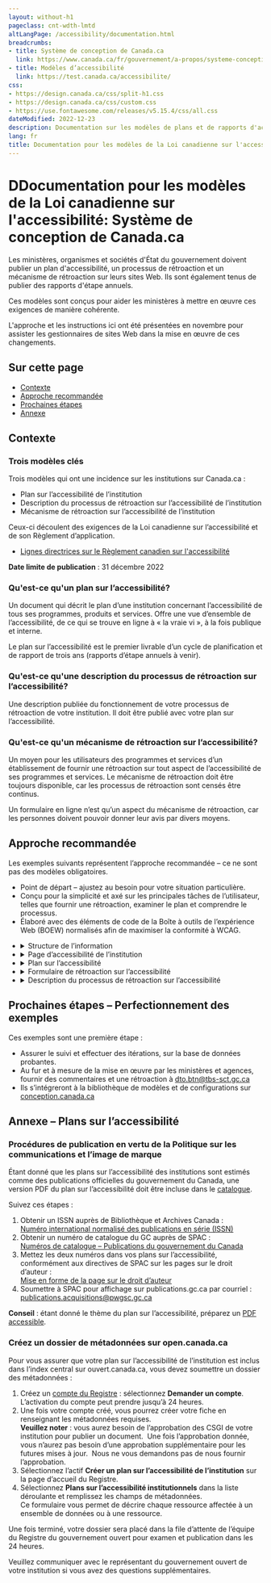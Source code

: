 ```yaml
---
layout: without-h1
pageclass: cnt-wdth-lmtd
altLangPage: /accessibility/documentation.html
breadcrumbs:
- title: Système de conception de Canada.ca
  link: https://www.canada.ca/fr/gouvernement/a-propos/systeme-conception.html
- title: Modèles d’accessibilité
  link: https://test.canada.ca/accessibilite/ 
css:
- https://design.canada.ca/css/split-h1.css
- https://design.canada.ca/css/custom.css
- https://use.fontawesome.com/releases/v5.15.4/css/all.css
dateModified: 2022-12-23
description: Documentation sur les modèles de plans et de rapports d'accessibilité institutionnels, et un mécanisme de rétroaction.
lang: fr
title: Documentation pour les modèles de la Loi canadienne sur l'accessibilité
---
```

<h1 property="name" id="wb-cont" dir="ltr"><span class="stacked"><span>DDocumentation pour les modèles de la Loi canadienne sur l'accessibilité</span>: <span>Système de conception de Canada.ca</span></span></h1>
<section>
  <p>Les ministères, organismes et sociétés d'État du gouvernement doivent publier un plan d'accessibilité, un processus de rétroaction et un mécanisme de rétroaction sur leurs sites Web. Ils sont également tenus de publier des rapports d'étape annuels.</p>
  <p>Ces modèles sont conçus pour aider les ministères à mettre en œuvre ces exigences de manière cohérente.</p>
  <p>L'approche et les instructions ici ont été présentées en novembre pour assister les gestionnaires de sites Web dans la mise en œuvre de ces changements. </p>
  <h2>Sur cette page</h2>
  <ul>
    <li><a href="#contexte">Contexte</a></li>
    <li><a href="#approche">Approche recommandée</a></li>
    <li><a href="#prochaine">Prochaines étapes</a></li>
    <li><a href="#annexe">Annexe</a></li>
  </ul>
</section>
<section>
  <h2 id="contexte">Contexte</h2>
  <h3>Trois modèles clés</h3>
  <p>Trois modèles qui ont une incidence sur les institutions sur Canada.ca&nbsp;:</p>
  <ul>
    <li>Plan sur l’accessibilité de l’institution</li>
    <li>Description du processus de rétroaction sur l’accessibilité de l’institution</li>
    <li>Mécanisme de rétroaction sur l’accessibilité de l’institution</li>
  </ul>
  <p>Ceux-ci découlent des exigences de la Loi canadienne sur l’accessibilité et de son Règlement d’application.</p>
  <ul>
    <li><a href="https://www.canada.ca/fr/emploi-developpement-social/programmes/directives-reglements-canadien-accessibilite.html">Lignes directrices sur le Règlement canadien sur l'accessibilité</a></li>
  </ul>
  <p class="mrgn-tp-lg"><strong>Date limite de publication</strong>&nbsp;: 31 décembre 2022</p>
  <h3>Qu'est-ce qu'un plan sur l’accessibilité?</h3>
  <p>Un document qui décrit le plan d’une institution concernant l’accessibilité de tous ses programmes, produits et services. Offre une vue d’ensemble de l’accessibilité, de ce qui se trouve en ligne à &laquo;&nbsp;la vraie vi&nbsp;&raquo;, à la fois publique et interne.</p>
  <p>Le plan sur l’accessibilité est le premier livrable d’un cycle de planification et de rapport de trois ans (rapports d’étape annuels à venir).</p>
  <h3>Qu'est-ce qu'une description du processus de rétroaction sur l’accessibilité?</h3>
  <p>Une description publiée du fonctionnement de votre processus de rétroaction de votre institution. Il doit être publié avec votre plan sur l’accessibilité. </p>
  <h3>Qu'est-ce qu'un mécanisme de rétroaction sur l’accessibilité?</h3>
  <p>Un moyen pour les utilisateurs des programmes et services d’un établissement de fournir une rétroaction sur tout aspect de l’accessibilité de ses programmes et services. Le mécanisme de rétroaction doit être toujours disponible, car les processus de rétroaction sont censés être continus.</p>
  <p>Un formulaire en ligne n’est qu’un aspect du mécanisme de rétroaction, car les personnes doivent pouvoir donner leur avis par divers moyens.</p>
</section>
<section>
  <h2 id="approche">Approche recommandée</h2>
  <p>Les exemples suivants représentent l’approche recommandée – ce ne sont pas des modèles obligatoires.</p>
  <ul>
    <li>Point de départ – ajustez au besoin pour votre situation particulière.</li>
    <li>Conçu pour la simplicité et axé sur les principales tâches de l’utilisateur, telles que fournir une rétroaction, examiner le plan et comprendre le processus.</li>
    <li>Élaboré avec des éléments de code de la Boîte à outils de l’expérience Web (BOEW) normalisés afin de maximiser la conformité à WCAG.</li>
  </ul>
</section>
<ul class="list-unstyled mrgn-tp-lg">
  <li>
    <details>
      <summary class="bg-info">Structure de l’information</summary>
      <h3>Architecture d'information recommandée pour les sites web institutionnels</h3>
      <figure class="gc-complex-img" role="group"><img src="../assets/img/structure-info-fr.png" class="img-responsive mrgn-tp-lg" alt="Une longue description peut être trouvée après l'image.">
        <figcaption>
          <details class="small">
            <summary>Description détaillée</summary>
            <p class="mrgn-tp-lg">Diagramme de la structure recommandée d'un site web. Première rangée en haut&nbsp;: Page de d'accueil de l'institution (PAI)
              Deuxième rangée&nbsp;: Page d'accessibilité. Troisième rangée en bas, 3 éléments&nbsp;: Plan sur l'accessibilité, mécanisme de rétroaction, description du processus de rétroaction.</p>
          </details>
        </figcaption>
      </figure>
      <h4>Lien vers l’accessibilité à partir de la Page d’accueil de l’institution (PAI)</h4>
      <p>Le libellé de lien recommandé est &laquo;&nbsp;Accessibilité&nbsp;&raquo;</p>
      <figure class="gc-complex-img" role="group"><img src="../assets/img/lien-accessibilite-fr.png" class="img-responsive mrgn-tp-lg" alt="Une longue description peut être trouvée après l'image.">
        <figcaption>
          <details class="small">
            <summary>Description détaillée</summary>
            <p class="mrgn-tp-lg">Capture d'écran du site Web public d'Agriculture et Agroalimentaire Canada. Sous la rubrique &laquo;&nbsp;À propos d'AAC&nbsp;&raquo;, vous trouverez quatre liens&nbsp;: À propos de notre ministère, Transparence, Accessibilité, Opportunités d'emploi.</p>
          </details>
        </figcaption>
      </figure>
      <p class="mrgn-tp-lg"><span class="fas fa-universal-access mrgn-rght-md text-success fa-lg" aria-hidden="true"></span> Exemple tiré de la <a href="https://agriculture.canada.ca/fr">page d’accueil institutionnelle d’Agriculture et Agroalimentaire Canada (AAC)</a></p>
      <h3>Fil d’Ariane pour les produits d’accessibilité</h3>
      <figure class="gc-complex-img" role="group"><img src="../assets/img/fil-ariane-fr.png" class="img-responsive mrgn-tp-lg" alt="Une longue description peut être trouvée après l'image.">
        <figcaption>
          <details class="small">
            <summary>Description détaillée</summary>
            <p class="mrgn-tp-lg">Capture d'écran du site web du gouvernement du Canada. Les fils d'Ariane sont&nbsp;: Canada.ca, Nom de l'institution, Accessibilité à &laquo;&nbsp;Nom de l'institution&nbsp;&raquo;.</p>
          </details>
        </figcaption>
      </figure>
      <h4>Facteurs de conception</h4>
      <p>Bien que le BTN recommande de créer un nœud d’accessibilité dans l’AI de votre institution, il peut également être judicieux de créer des liens croisés à partir d’autres endroits sur vos sites, tels que :</p>
      <ul>
        <li>Lien vers le plan sur l’accessibilité à partir d’une section &laquo;&nbsp;Rapports et plans&nbsp;&raquo;.</li>
        <li>Lien vers le formulaire de rétroaction sur l’accessibilité à partir de vos pages &laquo;&nbsp;Contactez-nous&nbsp;&raquo;».</li>
      </ul>
    </details>
  </li>
  <li>
    <details id="details-panel2">
      <summary class="bg-info">Page d’accessibilité de l’institution</summary>
      <h3>Modèle recommandé</h3>
      <figure class="gc-complex-img" role="group"><img src="../assets/img/page-accueil-fr.png" class="img-responsive mrgn-tp-lg" alt="Une longue description peut être trouvée après l'image.">
        <figcaption>
          <details class="small">
            <summary>Description détaillée</summary>
            <p class="mrgn-tp-lg">Capture d'écran du site Web du gouvernement du Canada intitulé &laquo;&nbsp;Accessibilité à nom de l'institution&nbsp;&raquo;. Il y a un bouton vert intitulé &laquo;&nbsp;Fournir une rétroaction&nbsp;&raquo;, puis deux liens&nbsp;: Plan sur l'accessibilité et Processus de rétroaction.</p>
          </details>
        </figcaption>
      </figure>
      <p class="mrgn-tp-lg"><span class="fas fa-universal-access mrgn-rght-md text-success fa-lg" aria-hidden="true"></span> <a href="accessibilite.html">Exemples - Page d’accessibilité de l’institution</a></p>
      <h3>Facteurs de conception</h3>
      <ul>
        <li>La tâche principale sera probablement de fournir une rétroaction, donc la page utilise le bouton Super-tâche.</li>
        <li>Il est possible de mettre en place d’autres pages d’accueil au besoin.</li>
        <li>D’autres modèles peuvent également être utilisés sur cette page (p. ex., la bande la plus demandée, les fonctionnalités contextuelles).</li>
        <li>La conception évoluera probablement à mesure que les exigences futures seront mises en ligne, p. ex., déclarations d’accessibilité requises en vertu de la <a href="https://a11y.canada.ca/fr/standards/">norme d’accessibilité des TIC proposée</a>.</li>
      </ul>
    </details>
  </li>
  <li>
    <details id="details-panel3">
      <summary class="bg-info">Plan sur l’accessibilité</summary>
      <h3>Modèle recommandé</h3>
      <figure class="gc-complex-img" role="group"><img src="../assets/img/plan-accessibilite-fr.png" class="img-responsive mrgn-tp-lg" alt="Une longue description peut être trouvée après l'image.">
        <figcaption>
          <details class="small">
            <summary>Description détaillée</summary>
            <p class="mrgn-tp-lg">Capture d'écran du site Web du gouvernement du Canada intitulée &laquo;&nbsp;Plan sur l'accessibilité de l'institution&nbsp;&raquo; avec un lien vers un modèle de plan d'accessibilité. Sous ce lien se trouve un lien intitulé &laquo;&nbsp;Liste des plans d'accessibilité élaborés par d'autres institutions&nbsp;&raquo;.</p>
          </details>
        </figcaption>
      </figure>
      <p class="mrgn-tp-lg"><span class="fas fa-universal-access mrgn-rght-md text-success fa-lg" aria-hidden="true"></span> <a href="plan.html">Exemples - Plans sur l'accessibilité</a></p>
      <h3>Facteurs de conception</h3>
      <p>Assurez-vous que le plan répond aux exigences décrites dans<br>
        <a href="https://www.canada.ca/fr/emploi-developpement-social/programmes/directives-reglements-canadien-accessibilite/plans-accessibilite.html">Directives associées aux plans sur l’accessibilité</a>&nbsp;:</p>
      <ul>
        <li>Ces directives comprennent un modèle de contenu pour le plan lui-même.</li>
      </ul>
      <p>Les gens sont encouragés à fournir une rétroaction au sujet des plans sur l’accessibilité – assurez-vous qu’il y a un lien vers le processus de rétroaction et/ou le formulaire de rétroaction à partir du plan lui-même.</p>
      <p>Pour faciliter la recherche, le SCT crée un index central des plans sur l’accessibilité sur le <a href="https://ouvert.canada.ca/fr">site du gouvernement ouvert</a>&nbsp;:</p>
      <ul>
        <li>Inclure un lien de votre plan vers l’index central.</li>
        <li>Soumettre un dossier des métadonnées pour votre plan.</li>
        <li>Voir l’annexe pour les instructions.</li>
      </ul>
      <p>Selon les <a href="https://www.tbs-sct.canada.ca/pol/doc-fra.aspx?id=27167">Procédures sur l’édition</a>, les plans sur l’accessibilité sont estimés comme des publications :</p>
      <ul>
        <li>Demander un ISSN et soumettre une copie à publications.gc.ca</li>
        <li>Voir l’annexe pour les instructions.</li>
      </ul>
      <p>Les institutions doivent aviser le commissaire à l’accessibilité de la Commission canadienne des droits de la personne dans les 48 heures suivant la publication de leurs plans sur l’accessibilité&nbsp;:</p>
      <ul>
        <li>Envoyez un courriel à <a href="mailto:Info.Com@chrc-ccdp.gc.ca">Info.Com@chrc-ccdp.gc.ca</a> ou utilisez le service &laquo;&nbsp;<a href="https://www.accessibilitychrc.ca/fr/aviser-le-commissaire-laccessibilite">Mon portail sur l’accessibilité</a>&nbsp;&raquo; de la CCDP.</li>
        <li>Inclure un lien ou une URL pour le plan dans le courriel que vous envoyez.</li>
      </ul>
    </details>
  </li>
  <li>
    <details id="details-panel4">
      <summary class="bg-info">Formulaire de rétroaction sur l’accessibilité</summary>
      <h3>Modèle recommandé – formulaire de rétroaction</h3>
      <figure class="gc-complex-img" role="group"><img src="../assets/img/formulaire-retroaction-fr.png" class="img-responsive mrgn-tp-lg" alt="Une longue description peut être trouvée après l'image.">
        <figcaption>
          <details class="small">
            <summary>Description détaillée</summary>
            <p class="mrgn-tp-lg">Capture d'écran du site Web du gouvernement du Canada intitulé &laquo;&nbsp;Formulaire de rétroaction sur l'accessibilité&nbsp;&raquo;. Exemple de question avec des boutons radio.</p>
          </details>
        </figcaption>
      </figure>
      <p class="mrgn-tp-lg"><span class="fas fa-universal-access mrgn-rght-md text-success fa-lg" aria-hidden="true"></span> <a href="formulaire-retroaction.html">Exemples - Formulaire de rétroaction sur l'accessibilité</a></p>
      <h4>Modèle recommandé – Page d’accusé de réception</h4>
      <figure class="gc-complex-img" role="group"><img src="../assets/img/retroaction-soumission-fr.png" class="img-responsive mrgn-tp-lg" alt="Une longue description peut être trouvée après l'image.">
        <figcaption>
          <details class="small">
            <summary>Description détaillée</summary>
            <p class="mrgn-tp-lg">Capture d'écran du site Web du gouvernement du Canada intitulée &laquo;&nbsp;Votre rétroaction a été soumise&nbsp;&raquo;. Nous vous remercions pour votre rétroaction.</p>
          </details>
        </figcaption>
      </figure>
      <p class="mrgn-tp-lg"><span class="fas fa-universal-access mrgn-rght-md text-success fa-lg" aria-hidden="true"></span> <a href="retroaction-soumission.html">Exemples - Page d'accusé de réception</a></p>
      <h3>Facteurs de conception</h3>
      <p>Vous devrez rattacher le formulaire de rétroaction à quelque chose – un courriel générique, un système de billetterie, etc. (n’oubliez pas de conserver les rétroactions reçues pendant sept ans!).</p>
      <ul>
        <li>Utilisateurs d’Adobe Experience Manager (AEM) – <a href="http://requestform.portal.gc.ca/billets.html">envoyez un billet à l’éditeur principal</a> pour tirer parti de la solution &laquo;&nbsp;archiver et oublier&nbsp;&raquo; pour rattacher les formulaires à une adresse de courriel.</li>
      </ul>
      <p>Les personnes soumettant une rétroaction ont la possibilité de demander une réponse – la conception du formulaire comprend des informations sur les délais d’exécution dans le cadre de ce scénario.</p>
      <p>Le formulaire a été conçu pour minimiser la collecte de renseignements d’identification personnelle (RIP)&nbsp;:</p>
      <ul>
        <li>Lorsque l’utilisateur demande spécifiquement une réponse, il ne demande qu’une adresse courriel.</li>
        <li>Comprend des instructions pour que les utilisateurs n’indiquent pas des renseignements personnels dans la zone de commentaires.</li>
      </ul>
      <p>Lors de la création de votre propre mise en œuvre, consultez le coordonnateur de l’AIPRP de votre organisation.</p>
    </details>
  </li>
  <li>
    <details id="details-panel5">
      <summary class="bg-info">Description du processus de rétroaction sur l’accessibilité</summary>
      <h3>Modèle recommandé</h3>
      <figure class="gc-complex-img" role="group"><img src="../assets/img/processus-retroaction-fr.png" class="img-responsive mrgn-tp-lg" alt="Une longue description peut être trouvée après l'image.">
        <figcaption>
          <details class="small">
            <summary>Description détaillée</summary>
            <p class="mrgn-tp-lg">Capture d'écran du site Web du gouvernement du Canada intitulé &laquo;&nbsp;Processus de rétroaction sur l'accessibilité à nom de l'institution&nbsp;&raquo;. De nombreux liens sur la façon de fournir de la rétroaction.</p>
          </details>
        </figcaption>
      </figure>
      <p class="mrgn-tp-lg"><span class="fas fa-universal-access mrgn-rght-md text-success fa-lg" aria-hidden="true"></span> <a href="processus-retroaction.html">Exemples - Description du processus de rétroaction sur l'accessibilité</a></p>
      <h4>Facteurs de conception</h4>
      <p>Conçu pour se concentrer sur les besoins prioritaires des utilisateurs, plutôt que de fournir une description exhaustive des procédures de l’arrière-guichet.</p>
      <p>Assurez-vous que le processus sous-jacent répond aux exigences décrites dans la <a href="https://www.canada.ca/fr/emploi-developpement-social/programmes/directives-reglements-canadien-accessibilite/processus-retroaction/introduction.html">Description du processus de rétroaction</a>.</p>
      <ul>
        <li>Les personnes doivent être en mesure de fournir une rétroaction par divers moyens, y compris le courrier électronique, le téléphone, le courrier postal.</li>
        <li>La rétroaction doit être analysée et faire l’objet de rapports à l’avenir.</li>
      </ul>
      <p>Comme pour les plans sur l’accessibilité, les institutions doivent aviser le commissaire à l’accessibilité de la Commission canadienne des droits de la personne dans les 48 heures suivant la publication de leur description de processus.</p>
      <ul>
        <li>Envoyez un courriel à <a href="mailto:Info.Com@chrc-ccdp.gc.ca">Info.Com@chrc-ccdp.gc.ca</a> ou utilisez le service &laquo;&nbsp;<a href="https://www.accessibilitychrc.ca/fr/aviser-le-commissaire-laccessibilite">Mon portail sur l’accessibilité</a>&nbsp;&raquo; de la CCDP.</li>
        <li>Inclure un lien ou une URL pour la description du processus dans le courriel que vous envoyez.</li>
      </ul>
    </details>
  </li>
</ul>
<section>
  <h2 id="prochaine">Prochaines étapes – Perfectionnement des exemples</h2>
  <p>Ces exemples sont une première étape&nbsp;:</p>
  <ul>
    <li>Assurer le suivi et effectuer des itérations, sur la base de données probantes.</li>
    <li>Au fur et à mesure de la mise en œuvre par les ministères et agences, fournir des commentaires et une rétroaction à <a href="mailto:dto.btn@tbs-sct.gc.ca">dto.btn@tbs-sct.gc.ca</a></li>
    <li>Ils s’intégreront à la bibliothèque de modèles et de configurations sur <a href="https://www.canada.ca/fr/gouvernement/a-propos/systeme-conception/bibliotheque-modeles.html">conception.canada.ca</a></li>
  </ul>
</section>
<section>
<h2 id="annexe">Annexe – Plans sur l’accessibilité</h2>
<h3>Procédures de publication en vertu de la Politique sur les communications et l’image de marque</h3>
<p>Étant donné que les plans sur l’accessibilité des institutions sont estimés comme des publications officielles du gouvernement du Canada, une version PDF du plan sur l’accessibilité doit être incluse dans le <a href="https://publications.gc.ca/site/fra/accueil.html">catalogue</a>.</p>
<p>Suivez ces étapes :</p>
<ol>
  <li>Obtenir un ISSN auprès de Bibliothèque et Archives Canada&nbsp;:<br>
    <a href="https://publications.gc.ca/site/fra/services/faireDemandeISBN.html">Numéro international normalisé des publications en série (ISSN)</a></li>
  <li>Obtenir un numéro de catalogue du GC auprès de SPAC&nbsp;:<br>
    <a href="https://publications.gc.ca/site/fra/services/faireDemandeISBN.html">Numéros de catalogue – Publications du gouvernement du Canada</a></li>
  <li>Mettez les deux numéros dans vos plans sur l’accessibilité, conformément aux directives de SPAC sur les pages sur le droit d’auteur&nbsp;:<br>
    <a href="https://publications.gc.ca/site/fra/services/formePageDroitAuteur.html">Mise en forme de la page sur le droit d’auteur</a></li>
  <li>Soumettre à SPAC pour affichage sur publications.gc.ca par courriel :<br>
    <a href="mailto:publications.acquisitions@pwgsc.gc.ca">publications.acquisitions@pwgsc.gc.ca</a></li>
</ol>
<p><strong>Conseil</strong>&nbsp;: étant donné le thème du plan sur l’accessibilité, préparez un <a href="https://helpx.adobe.com/ca_fr/acrobat/using/creating-accessible-pdfs.html">PDF accessible</a>.</p>
<h3>Créez un dossier de métadonnées sur open.canada.ca</h3>
<p>Pour vous assurer que votre plan sur l’accessibilité de l’institution est inclus dans l’index central sur ouvert.canada.ca, vous devez soumettre un dossier des métadonnées&nbsp;:</p>
<ol>
  <li>Créez un <a href="http://registry.open.canada.ca/fr/">compte du Registre</a>&nbsp;: sélectionnez <strong>Demander un compte</strong>.  L’activation du compte peut prendre jusqu’à 24 heures.</li>
  <li>Une fois votre compte créé, vous pourrez créer votre fiche en renseignant les métadonnées requises.<br>
    <strong>Veuillez noter</strong>&nbsp;: vous aurez besoin de l’approbation des CSGI de votre institution pour publier un document.  Une fois l’approbation donnée, vous n’aurez pas besoin d’une approbation supplémentaire pour les futures mises à jour.  Nous ne vous demandons pas de nous fournir l’approbation.</li>
  <li>Sélectionnez l’actif <strong>Créer un plan sur l’accessibilité de l’institution</strong> sur la page d’accueil du Registre.</li>
  <li>Sélectionnez <strong>Plans sur l’accessibilité institutionnels</strong> dans la liste déroulante et remplissez les champs de métadonnées.<br>
    Ce formulaire vous permet de décrire chaque ressource affectée à un ensemble de données ou à une ressource.</li>
</ol>
<p>Une fois terminé, votre dossier sera placé dans la file d’attente de l’équipe du Registre du gouvernement ouvert pour examen et publication dans les 24 heures.</p>
<p>Veuillez communiquer avec le représentant du gouvernement ouvert de votre institution si vous avez des questions supplémentaires.</p>
</section>
